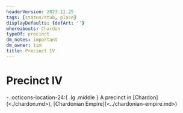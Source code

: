 ```yaml
---
headerVersion: 2023.11.25
tags: [status/stub, place]
displayDefaults: {defArt: ''}
whereabouts: Chardon
typeOf: precinct
dm_notes: important
dm_owner: tim
title: Precinct IV
---
```

# Precinct IV
<div class="grid cards ext-narrow-margin ext-one-column" markdown>
-    :octicons-location-24:{ .lg .middle } A precinct in [Chardon](<./chardon.md>), [Chardonian Empire](<../chardonian-empire.md>)  
</div>


